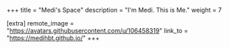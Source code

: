 +++
title = "Medi's Space"
description = "I'm Medi. This is Me."
weight = 7

[extra]
remote_image = "https://avatars.githubusercontent.com/u/106458319"
link_to = "https://medihbt.github.io/"
+++
